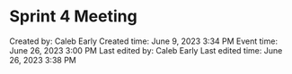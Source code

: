 # Sprint 4 Meeting

Created by: Caleb Early
Created time: June 9, 2023 3:34 PM
Event time: June 26, 2023 3:00 PM
Last edited by: Caleb Early
Last edited time: June 26, 2023 3:38 PM